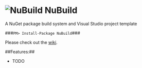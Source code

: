 ![NuBuild](https://raw.github.com/bspell1/NuBuild/master/NuBuild.png) NuBuild
=========================================================================
A NuGet package build system and Visual Studio project template

###`PM> Install-Package NuBuild`###

Please check out the [wiki](https://github.com/bspell1/NuBuild/wiki).

##Features:##
* TODO
